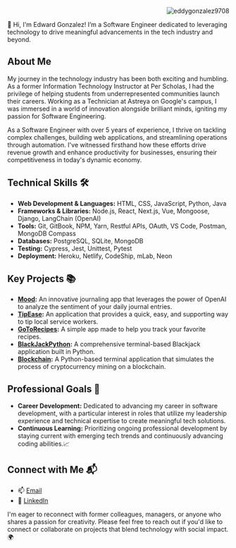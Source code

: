 <p align="right">
  <img src="https://komarev.com/ghpvc/?username=eddygonzalez9708&color=blue" alt="eddygonzalez9708" />
</p>

👋 Hi, I'm Edward Gonzalez! I’m a Software Engineer dedicated to leveraging technology to drive meaningful advancements in the tech industry and beyond.

## About Me
My journey in the technology industry has been both exciting and humbling. As a former Information Technology Instructor at Per Scholas, I had the privilege of helping students from underrepresented communities launch their careers. Working as a Technician at Astreya on Google's campus, I was immersed in a world of innovation alongside brilliant minds, igniting my passion for Software Engineering.

As a Software Engineer with over 5 years of experience, I thrive on tackling complex challenges, building web applications, and streamlining operations through automation. I've witnessed firsthand how these efforts drive revenue growth and enhance productivity for businesses, ensuring their competitiveness in today's dynamic economy.

## Technical Skills 🛠️
- **Web Development & Languages:** HTML, CSS, JavaScript, Python, Java
- **Frameworks & Libraries:** Node.js, React, Next.js, Vue, Mongoose, Django, LangChain (OpenAI)
- **Tools:** Git, GitBook, NPM, Yarn, Restful APIs, OAuth, VS Code, Postman, MongoDB Compass
- **Databases:** PostgreSQL, SQLite, MongoDB
- **Testing:** Cypress, Jest, Unittest, Pytest
- **Deployment:** Heroku, Netlify, CodeShip, mLab, Neon

## Key Projects 📚
- **[Mood](https://github.com/eddygonzalez9708/mood):** An innovative journaling app that leverages the power of OpenAI to analyze the sentiment of your daily journal entries.
- **[TipEase](https://github.com/tipease):** An application that provides a quick, easy, and supporting way to tip local service workers.
- **[GoToRecipes](https://github.com/blkfltchr/gotorecipes):** A simple app made to help you track your favorite recipes.
- **[BlackJackPython](https://github.com/eddygonzalez9708/BlackJackPython):** A comprehensive terminal-based Blackjack application built in Python.
- **[Blockchain](https://github.com/eddygonzalez9708/Blockchain):** A Python-based terminal application that simulates the process of cryptocurrency mining on a blockchain.

## Professional Goals 🚀
- **Career Development:** Dedicated to advancing my career in software development, with a particular interest in roles that utilize my leadership experience and technical expertise to create meaningful tech solutions.
- **Continuous Learning:** Prioritizing ongoing professional development by staying current with emerging tech trends and continuously advancing coding abilities.📈

## Connect with Me 📬
- 📫 [Email](mailto:edward.gonzalez9708@gmail.com)
- 🔗 [LinkedIn](https://www.linkedin.com/in/edward-gonzalez-eng/)

I'm eager to reconnect with former colleagues, managers, or anyone who shares a passion for creativity. Please feel free to reach out if you'd like to connect or collaborate on projects that blend technology with social impact.🌍

<!--
**eddygonzalez9708/eddygonzalez9708** is a ✨ _special_ ✨ repository because its `README.md` (this file) appears on your GitHub profile.

Here are some ideas to get you started:

- 🔭 I’m currently working on ...
- 🌱 I’m currently learning ...
- 👯 I’m looking to collaborate on ...
- 🤔 I’m looking for help with ...
- 💬 Ask me about ...
- 📫 How to reach me: ...
- 😄 Pronouns: ...
- ⚡ Fun fact: ...
-->
